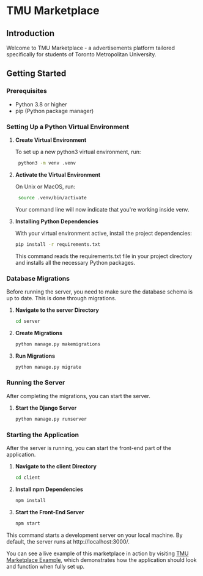 # TMU Marketplace

## Introduction

Welcome to TMU Marketplace - a advertisements platform tailored specifically for students of Toronto Metropolitan University.

## Getting Started

### Prerequisites

- Python 3.8 or higher
- pip (Python package manager)

### Setting Up a Python Virtual Environment

1. **Create Virtual Environment**

   To set up a new python3 virtual environment, run:

   ```bash
    python3 -m venv .venv
   ```

2. **Activate the Virtual Environment**

   On Unix or MacOS, run:

   ```bash
    source .venv/bin/activate
   ```
    Your command line will now indicate that you're working inside venv.

3. **Installing Python Dependencies**

    With your virtual environment active, install the project dependencies:

    ```bash
    pip install -r requirements.txt
    ```

    This command reads the requirements.txt file in your project directory and installs all the necessary Python packages.

### Database Migrations

Before running the server, you need to make sure the database schema is up to date. This is done through migrations.
   
1. **Navigate to the server Directory**
   ```bash
   cd server
   ```

2. **Create Migrations**
   ```bash
   python manage.py makemigrations
   ```

2. **Run Migrations**
   ```bash
   python manage.py migrate
   ```

### Running the Server

After completing the migrations, you can start the server.

1. **Start the Django Server**
   ```bash
   python manage.py runserver
   ```
### Starting the Application

After the server is running, you can start the front-end part of the application.

1. **Navigate to the client Directory**
   ```bash
   cd client
   ```
   
2. **Install npm Dependencies**
   ```bash
   npm install
   ```

2. **Start the Front-End Server**
   ```bash
   npm start
   ```

This command starts a development server on your local machine. By default, the server runs at http://localhost:3000/.

You can see a live example of this marketplace in action by visiting [TMU Marketplace Example](http://143.198.38.214/), which demonstrates how the application should look and function when fully set up.
